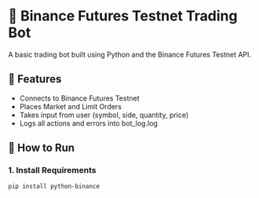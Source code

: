 # 🔁 Binance Futures Testnet Trading Bot

A basic trading bot built using Python and the Binance Futures Testnet API.

## 📌 Features
- Connects to Binance Futures Testnet
- Places Market and Limit Orders
- Takes input from user (symbol, side, quantity, price)
- Logs all actions and errors into bot_log.log

## 🚀 How to Run

### 1. Install Requirements
```bash
pip install python-binance
